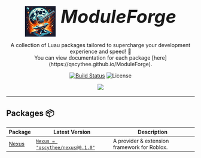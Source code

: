 <p align="center">
	<img src="gh-assets/icon.webp" alt="ModuleForge Icon" width="82" style="vertical-align: middle; margin-right: 10px;">
	<b><i><font size="24">ModuleForge</font></i></b>
</p>

<p align="center">
	A collection of Luau packages tailored to supercharge your development experience and speed! 🚀
	<br>You can view documentation for each package [here](https://qscythee.github.io/ModuleForge).
</p>

<p align="center">
	<a href="https://github.com/qscythee/ModuleForge/actions"><img src="https://img.shields.io/github/actions/workflow/status/qscythee/ModuleForge/ci.yaml?branch=main" alt="Build Status"></img></a>
	<img title="MIT licensed" alt="License" src="https://img.shields.io/github/license/qscythee/ModuleForge"></img>
</p>

<p align="center">
	<a href="https://x.com/qscythee"><img src="https://img.shields.io/badge/X-000000?style=for-the-badge&logo=x&logoColor=white" /></a>
</p>

---

## Packages 📦

| Package | Latest Version | Description |
|---------|----------------|-------------|
| [Nexus](https://qscythee.github.io/ModuleForge/api/Nexus) | [`Nexus = "qscythee/nexus@0.1.0"`](https://wally.run/package/qscythee/nexus?version=0.1.0) | A provider & extension framework for Roblox. |

